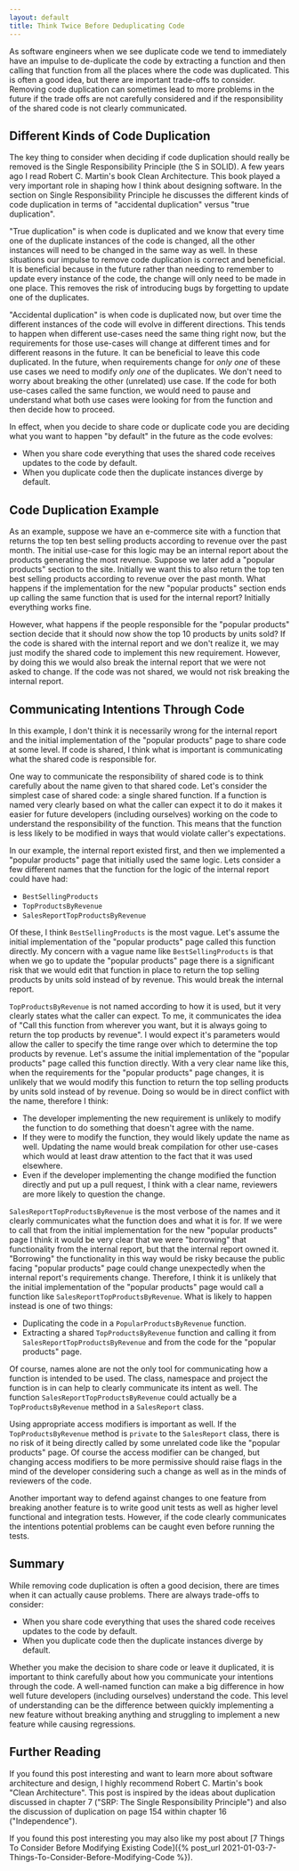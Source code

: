 ```yaml
---
layout: default
title: Think Twice Before Deduplicating Code
---
```

As software engineers when we see duplicate code we tend to immediately have an impulse to de-duplicate the code by extracting a function and then calling that function from all the places where the code was duplicated.  This is often a good idea, but there are important trade-offs to consider.  Removing code duplication can sometimes lead to more problems in the future if the trade offs are not carefully considered and if the responsibility of the shared code is not clearly communicated.

## Different Kinds of Code Duplication
The key thing to consider when deciding if code duplication should really be removed is the Single Responsibility Principle (the S in SOLID).  A few years ago I read Robert C. Martin's book Clean Architecture.  This book played a very important role in shaping how I think about designing software.  In the section on Single Responsibility Principle he discusses the different kinds of code duplication in terms of "accidental duplication" versus "true duplication".

"True duplication" is when code is duplicated and we know that every time one of the duplicate instances of the code is changed, all the other instances will need to be changed in the same way as well.  In these situations our impulse to remove code duplication is correct and beneficial.  It is beneficial because in the future rather than needing to remember to update every instance of the code, the change will only need to be made in one place.  This removes the risk of introducing bugs by forgetting to update one of the duplicates.

"Accidental duplication" is when code is duplicated now, but over time the different instances of the code will evolve in different directions.  This tends to happen when different use-cases need the same thing right now, but the requirements for those use-cases will change at different times and for different reasons in the future.  It can be beneficial to leave this code duplicated.  In the future, when requirements change for *only one* of these use cases we need to modify *only one* of the duplicates.   We don't need to worry about breaking the other (unrelated) use case.  If the code for both use-cases called the same function, we would need to pause and understand what both use cases were looking for from the function and then decide how to proceed.

In effect, when you decide to share code or duplicate code you are deciding what you want to happen "by default" in the future as the code evolves:
- When you share code everything that uses the shared code receives updates to the code by default.
- When you duplicate code then the duplicate instances diverge by default.

## Code Duplication Example
As an example, suppose we have an e-commerce site with a function that returns the top ten best selling products according to revenue over the past month.  The initial use-case for this logic may be an internal report about the products generating the most revenue.  Suppose we later add a "popular products" section to the site.  Initially we want this to also return the top ten best selling products according to revenue over the past month.  What happens if the implementation for the new "popular products" section ends up calling the same function that is used for the internal report?  Initially everything works fine.

However, what happens if the people responsible for the "popular products" section decide that it should now show the top 10 products by units sold?  If the code is shared with the internal report and we don't realize it, we may just modify the shared code to implement this new requirement.  However, by doing this we would also break the internal report that we were not asked to change.  If the code was not shared, we would not risk breaking the internal report.

## Communicating Intentions Through Code
In this example, I don't think it is necessarily wrong for the internal report and the initial implementation of the "popular products" page to share code at some level.  If code is shared, I think what is important is communicating what the shared code is responsible for.

One way to communicate the responsibility of shared code is to think carefully about the name given to that shared code.  Let's consider the simplest case of shared code: a single shared function.  If a function is named very clearly based on what the caller can expect it to do it makes it easier for future developers (including ourselves) working on the code to understand the responsibility of the function.  This means that the function is less likely to be modified in ways that would violate caller's expectations.

In our example, the internal report existed first, and then we implemented a "popular products" page that initially used the same logic.  Lets consider a few different names that the function for the logic of the internal report could have had:
- `BestSellingProducts`
- `TopProductsByRevenue`
- `SalesReportTopProductsByRevenue`

Of these, I think `BestSellingProducts` is the most vague.  Let's assume the initial implementation of the "popular products" page called this function directly.  My concern with a vague name like `BestSellingProducts` is that when we go to update the "popular products" page there is a significant risk that we would edit that function in place to return the top selling products by units sold instead of by revenue.  This would break the internal report.

`TopProductsByRevenue` is not named according to how it is used, but it very clearly states what the caller can expect.  To me, it communicates the idea of "Call this function from wherever you want, but it is always going to return the top products by revenue".  I would expect it's parameters would allow the caller to specify the time range over which to determine the top products by revenue.   Let's assume the initial implementation of the "popular products" page called this function directly.  With a very clear name like this, when the requirements for the "popular products" page changes, it is unlikely that we would modify this function to return the top selling products by units sold instead of by revenue.  Doing so would be in direct conflict with the name, therefore I think:
- The developer implementing the new requirement is unlikely to modify the function to do something that doesn't agree with the name.
- If they were to modify the function, they would likely update the name as well.  Updating the name would break compilation for other use-cases which would at least draw attention to the fact that it was used elsewhere.
- Even if the developer implementing the change modified the function directly and put up a pull request, I think with a clear name, reviewers are more likely to question the change.

`SalesReportTopProductsByRevenue` is the most verbose of the names and it clearly communicates what the function does and what it is for.  If we were to call that from the initial implementation for the new "popular products" page I think it would be very clear that we were "borrowing" that functionality from the internal report, but that the internal report owned it.  "Borrowing" the functionality in this way would be risky because the public facing "popular products" page could change unexpectedly when the internal report's requirements change.  Therefore, I think it is unlikely that the initial implementation of the "popular products" page would call a function like `SalesReportTopProductsByRevenue`.  What is likely to happen instead is one of two things:
- Duplicating the code in a `PopularProductsByRevenue` function.
- Extracting a shared `TopProductsByRevenue` function and calling it from `SalesReportTopProductsByRevenue` and from the code for the "popular products" page.

Of course, names alone are not the only tool for communicating how a function is intended to be used.  The class, namespace and project the function is in can help to clearly communicate its intent as well.  The function `SalesReportTopProductsByRevenue` could actually be a `TopProductsByRevenue` method in a `SalesReport` class.

Using appropriate access modifiers is important as well.  If the `TopProductsByRevenue` method is `private` to the `SalesReport` class, there is no risk of it being directly called by some unrelated code like the "popular products" page.  Of course the access modifier can be changed, but changing access modifiers to be more permissive should raise flags in the mind of the developer considering such a change as well as in the minds of reviewers of the code.

Another important way to defend against changes to one feature from breaking another feature is to write good unit tests as well as higher level functional and integration tests.  However, if the code clearly communicates the intentions potential problems can be caught even before running the tests.

## Summary
While removing code duplication is often a good decision, there are times when it can actually cause problems.  There are always trade-offs to consider:
- When you share code everything that uses the shared code receives updates to the code by default.
- When you duplicate code then the duplicate instances diverge by default.

Whether you make the decision to share code or leave it duplicated, it is important to think carefully about how you communicate your intentions through the code.  A well-named function can make a big difference in how well future developers (including ourselves) understand the code.  This level of understanding can be the difference between quickly implementing a new feature without breaking anything and struggling to implement a new feature while causing regressions.

## Further Reading
If you found this post interesting and want to learn more about software architecture and design, I highly recommend Robert C. Martin's book "Clean Architecture".  This post is inspired by the ideas about duplication discussed in chapter 7 ("SRP: The Single Responsibility Principle") and also the discussion of duplication on page 154 within chapter 16 ("Independence").

If you found this post interesting you may also like my post about [7 Things To Consider Before Modifying Existing Code]({% post_url 2021-01-03-7-Things-To-Consider-Before-Modifying-Code %}).
